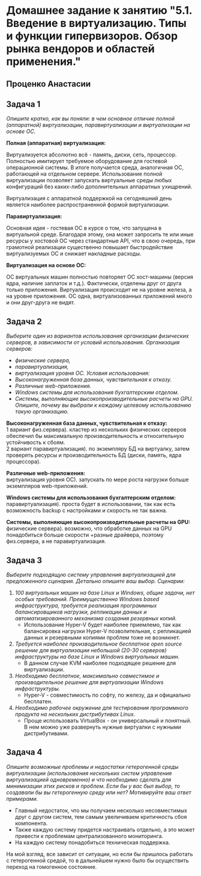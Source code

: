 # Домашнее задание к занятию "5.1. Введение в виртуализацию. Типы и функции гипервизоров. Обзор рынка вендоров и областей применения."
## Проценко Анастасии
## Задача 1

*Опишите кратко, как вы поняли: в чем основное отличие полной (аппаратной) виртуализации, паравиртуализации и виртуализации на основе ОС.*

**Полная (аппаратная) виртуализация:**           

Виртуализуется абсолютно всё - память, диски, сеть, процессор.  
Полностью имитирует требуемое оборудование для гостевой операционной системы. В итоге получается среда, аналогичная ОС, работающей на отдельном сервере. Использование полной виртуализации позволяет запускать виртуальные среды любых конфигураций без каких-либо дополнительных аппаратных ухищрений.

Виртуализация с аппаратной поддержкой на сегодняшний день является наиболее распространенной формой виртуализации.

**Паравиртуализация:** 

Основная идея - гостевая ОС в курсе о том, что запущена в виртуальной среде. Благодаря этому, она может запросить те или иные ресурсы у хостовой ОС через стандартные API, что в свою очередь, при грамотной реализации существенно повышает быстродействие виртуализуемых ОС и снижает накладные расходы.

**Виртуализация на основе ОС:** 

ОС виртуальных машин полностью повторяет ОС хост-машины (версия ядра, наличие заплаток и т.д.). Фактически, отделены друг от друга только приложения. 
Виртуализация происходит не на уровне железа, а на уровне приложения. ОС одна, виртуализованных приложений много и они друг-друга не видят.

## Задача 2

*Выберите один из вариантов использования организации физических серверов, в зависимости от условий использования.*
*Организация серверов:*
- *физические сервера,*
- *паравиртуализация,*
- *виртуализация уровня ОС.*
*Условия использования:*
- *Высоконагруженная база данных, чувствительная к отказу.*
- *Различные web-приложения.*
- *Windows системы для использования бухгалтерским отделом.*
- *Системы, выполняющие высокопроизводительные расчеты на GPU.*
*Опишите, почему вы выбрали к каждому целевому использованию такую организацию.*

**Высоконагруженная база данных, чувствительная к отказу:**          
 1 вариант физ.сервера). кластер из нескольких физических серверов обеспечил бы максимальную производительность и относительную устойчивость к сбоям.        
 2 вариант паравиртуализация). по экземпляру БД на виртуалку, затем проверять ресурсы и производительность БД (диски, память, ядра процессора).


**Различные web-приложения:**       
виртуализация уровня ОС). запускать по мере роста нагрузки больше экземпляров web-приложений.

**Windows системы для использования бухгалтерским отделом:**    
паравиртуализация). проста будет в использовании, так как есть возможность backup с настройками и скорость не так важна. 


**Системы, выполняющие высокопроизводительные расчеты на GPU:**     
физические сервера). возможно, что обработке данных на GPU понадобиться больше скорости +разные драйвера, поэтому физ.сервера, а не паравиртуализация.

## Задача 3
*Выберите подходящую систему управления виртуализацией для предложенного сценария. Детально опишите ваш выбор.*
*Сценарии:*
1. *100 виртуальных машин на базе Linux и Windows, общие задачи, нет особых требований. Преимущественно Windows based инфраструктура, требуется реализация программных балансировщиков нагрузки, репликации данных и автоматизированного механизма создания резервных копий.*
   - Использование Hyper-V будет наиболее приемлемо, так как балансировка нагрузки Hyper-V позволительная, с репликацией данных и резервными копиями проблем тоже не возникнет.
2. *Требуется наиболее производительное бесплатное open source решение для виртуализации небольшой (20-30 серверов) инфраструктуры на базе Linux и Windows виртуальных машин.*
   - В данном случае KVM наиболее подходящее решение для виртуализации.
3. *Необходимо бесплатное, максимально совместимое и производительное решение для виртуализации Windows инфраструктуры.*
   - Hyper-V - совместимость по софту, по железу, да и официально бесплатен.
4. *Необходимо рабочее окружение для тестирования программного продукта на нескольких дистрибутивах Linux.*
   - Проще использовать VirtualBox - он универсальный и понятный. В нем можно уже развернуть нужные виртуалки с нужными дистрибутивами.

## Задача 4
*Опишите возможные проблемы и недостатки гетерогенной среды виртуализации (использования нескольких систем управления виртуализацией одновременно) и что необходимо сделать для минимизации этих рисков и проблем. Если бы у вас был выбор, то создавали бы вы гетерогенную среду или нет? Мотивируйте ваш ответ примерами.*

+ Главный недостаток, что мы получаем несколько несовместимых друг с другом систем, тем самым увеличиваем критичность сбоя компонента. 
+ Также каждую систему придется настраивать отдельно, а это может привести к проблемам централизованного мониторинга.
+ На каждую систему понадобиться техническая поддержка.

На мой взгляд, все зависит от ситуации, но если бы пришлось работать с гетерогенной средой, то в дальнейшем нужно было бы осуществить переход на гомогенное состояние. 
